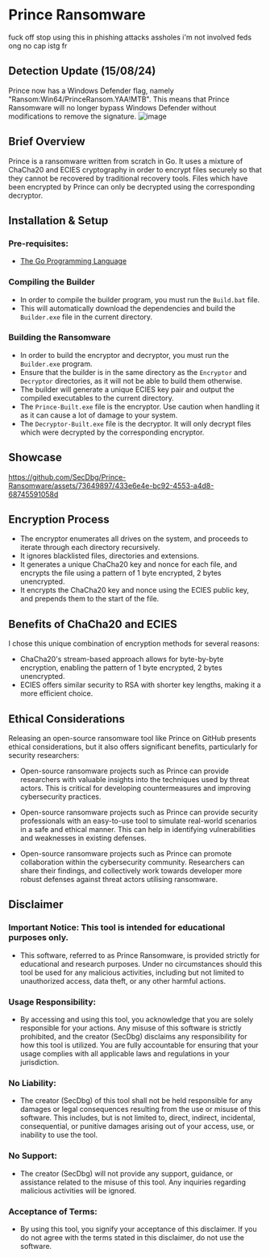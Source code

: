 # Prince Ransomware

fuck off stop using this in phishing attacks assholes
i'm not involved feds ong no cap istg fr

## Detection Update (15/08/24)
Prince now has a Windows Defender flag, namely "Ransom:Win64/PrinceRansom.YAA!MTB". This means that Prince Ransomware will no longer bypass Windows Defender without modifications to remove the signature.
![image](https://github.com/user-attachments/assets/d686558c-acb9-4354-9b38-e7442f2bf0dc)

## Brief Overview
Prince is a ransomware written from scratch in Go. It uses a mixture of ChaCha20 and ECIES cryptography in order to encrypt files securely so that they cannot be recovered by traditional recovery tools. Files which have been encrypted by Prince can only be decrypted using the corresponding decryptor.

## Installation & Setup
### Pre-requisites:
- [The Go Programming Language](https://go.dev)

### Compiling the Builder
- In order to compile the builder program, you must run the `Build.bat` file.
- This will automatically download the dependencies and build the `Builder.exe` file in the current directory.

### Building the Ransomware
- In order to build the encryptor and decryptor, you must run the `Builder.exe` program.
- Ensure that the builder is in the same directory as the `Encryptor` and `Decryptor` directories, as it will not be able to build them otherwise.
- The builder will generate a unique ECIES key pair and output the compiled executables to the current directory.
- The `Prince-Built.exe` file is the encryptor. Use caution when handling it as it can cause a lot of damage to your system.
- The `Decryptor-Built.exe` file is the decryptor. It will only decrypt files which were decrypted by the corresponding encryptor.

## Showcase
https://github.com/SecDbg/Prince-Ransomware/assets/73649897/433e6e4e-bc92-4553-a4d8-68745591058d

## Encryption Process
- The encryptor enumerates all drives on the system, and proceeds to iterate through each directory recursively.
- It ignores blacklisted files, directories and extensions.
- It generates a unique ChaCha20 key and nonce for each file, and encrypts the file using a pattern of 1 byte encrypted, 2 bytes unencrypted.
- It encrypts the ChaCha20 key and nonce using the ECIES public key, and prepends them to the start of the file.

## Benefits of ChaCha20 and ECIES
I chose this unique combination of encryption methods for several reasons:
- ChaCha20's stream-based approach allows for byte-by-byte encryption, enabling the pattern of 1 byte encrypted, 2 bytes unencrypted.
- ECIES offers similar security to RSA with shorter key lengths, making it a more efficient choice.

## Ethical Considerations
Releasing an open-source ransomware tool like Prince on GitHub presents ethical considerations, but it also offers significant benefits, particularly for security researchers:

- Open-source ransomware projects such as Prince can provide researchers with valuable insights into the techniques used by threat actors. This is critical for developing countermeasures and improving cybersecurity practices.

- Open-source ransomware projects such as Prince can provide security professionals with an easy-to-use tool to simulate real-world scenarios in a safe and ethical manner. This can help in identifying vulnerabilities and weaknesses in existing defenses.

- Open-source ransomware projects such as Prince can promote collaboration within the cybersecurity community. Researchers can share their findings, and collectively work towards developer more robust defenses against threat actors utilising ransomware.

## Disclaimer

### Important Notice: This tool is intended for educational purposes only.

- This software, referred to as Prince Ransomware, is provided strictly for educational and research purposes. Under no circumstances should this tool be used for any malicious activities, including but not limited to unauthorized access, data theft, or any other harmful actions.

### Usage Responsibility:

- By accessing and using this tool, you acknowledge that you are solely responsible for your actions. Any misuse of this software is strictly prohibited, and the creator (SecDbg) disclaims any responsibility for how this tool is utilized. You are fully accountable for ensuring that your usage complies with all applicable laws and regulations in your jurisdiction.

### No Liability:

- The creator (SecDbg) of this tool shall not be held responsible for any damages or legal consequences resulting from the use or misuse of this software. This includes, but is not limited to, direct, indirect, incidental, consequential, or punitive damages arising out of your access, use, or inability to use the tool.

### No Support:

- The creator (SecDbg) will not provide any support, guidance, or assistance related to the misuse of this tool. Any inquiries regarding malicious activities will be ignored.

### Acceptance of Terms:

- By using this tool, you signify your acceptance of this disclaimer. If you do not agree with the terms stated in this disclaimer, do not use the software.
